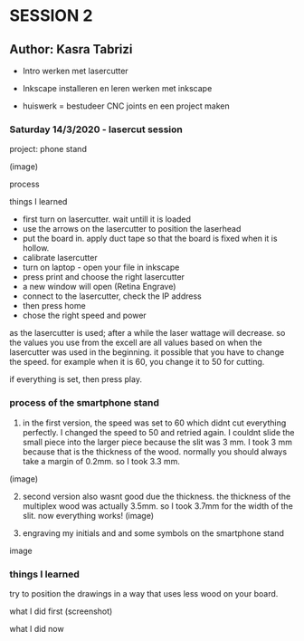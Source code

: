 # SESSION 2
## Author: Kasra Tabrizi

 - Intro werken met lasercutter
  
 - Inkscape installeren en leren werken met inkscape

 - huiswerk = bestudeer CNC joints en een project maken


### Saturday 14/3/2020 - lasercut session

project: phone stand

(image)

process

things I learned

- first turn on lasercutter. wait untill it is loaded
- use the arrows on the lasercutter to position the laserhead
- put the board in. apply duct tape so that the board is fixed when it is hollow.
- calibrate lasercutter
- turn on laptop - open your file in inkscape
- press print and choose the right lasercutter
- a new window will open (Retina Engrave)
- connect to the lasercutter, check the IP address
- then press home
- chose the right speed and power

as the lasercutter is used; after a while the laser wattage will decrease. so the values you use from the excell are all values based on when the lasercutter was used in the beginning. it possible that you have to change the speed. for example when it is 60, you change it to 50 for cutting.

if everything is set, then press play.

### process of the smartphone stand

1. in the first version, the speed was set to 60 which didnt cut everything perfectly. I changed the speed to 50 and retried again. I couldnt slide the small piece into the larger piece because the slit was 3 mm. I took 3
mm because that is the thickness of the wood. normally you should always take a margin of 0.2mm. so I took 3.3 mm.

(image)

2. second version also wasnt good due the thickness. the thickness of the multiplex wood was actually 3.5mm. so I took 3.7mm for the width of the slit. now everything works!
(image)

3. engraving my initials and and some symbols on the smartphone stand

image



### things I learned

try to position the drawings in a way that uses less wood on your board.

what I did first
(screenshot)

what I did now

